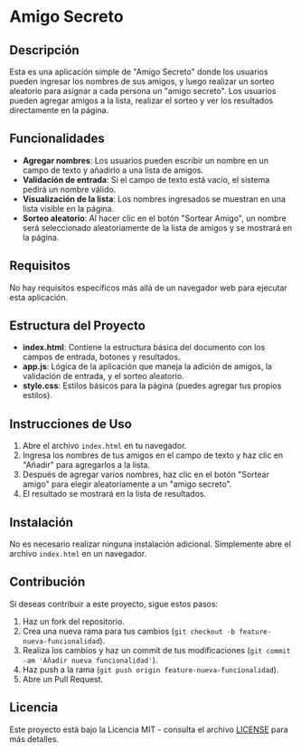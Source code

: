 # Amigo Secreto

## Descripción

Esta es una aplicación simple de "Amigo Secreto" donde los usuarios pueden ingresar los nombres de sus amigos, y luego realizar un sorteo aleatorio para asignar a cada persona un "amigo secreto". Los usuarios pueden agregar amigos a la lista, realizar el sorteo y ver los resultados directamente en la página.

## Funcionalidades

- **Agregar nombres**: Los usuarios pueden escribir un nombre en un campo de texto y añadirlo a una lista de amigos.
- **Validación de entrada**: Si el campo de texto está vacío, el sistema pedirá un nombre válido.
- **Visualización de la lista**: Los nombres ingresados se muestran en una lista visible en la página.
- **Sorteo aleatorio**: Al hacer clic en el botón "Sortear Amigo", un nombre será seleccionado aleatoriamente de la lista de amigos y se mostrará en la página.

## Requisitos

No hay requisitos específicos más allá de un navegador web para ejecutar esta aplicación.

## Estructura del Proyecto

- **index.html**: Contiene la estructura básica del documento con los campos de entrada, botones y resultados.
- **app.js**: Lógica de la aplicación que maneja la adición de amigos, la validación de entrada, y el sorteo aleatorio.
- **style.css**: Estilos básicos para la página (puedes agregar tus propios estilos).

## Instrucciones de Uso

1. Abre el archivo `index.html` en tu navegador.
2. Ingresa los nombres de tus amigos en el campo de texto y haz clic en "Añadir" para agregarlos a la lista.
3. Después de agregar varios nombres, haz clic en el botón "Sortear amigo" para elegir aleatoriamente a un "amigo secreto".
4. El resultado se mostrará en la lista de resultados.

## Instalación

No es necesario realizar ninguna instalación adicional. Simplemente abre el archivo `index.html` en un navegador.

## Contribución

Si deseas contribuir a este proyecto, sigue estos pasos:

1. Haz un fork del repositorio.
2. Crea una nueva rama para tus cambios (`git checkout -b feature-nueva-funcionalidad`).
3. Realiza los cambios y haz un commit de tus modificaciones (`git commit -am 'Añadir nueva funcionalidad'`).
4. Haz push a la rama (`git push origin feature-nueva-funcionalidad`).
5. Abre un Pull Request.

## Licencia

Este proyecto está bajo la Licencia MIT - consulta el archivo [LICENSE](LICENSE) para más detalles.

